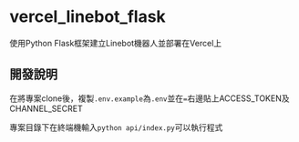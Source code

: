 # vercel_linebot_flask
使用Python Flask框架建立Linebot機器人並部署在Vercel上

## 開發說明
在將專案clone後，複製`.env.example`為`.env`並在`=`右邊貼上ACCESS_TOKEN及CHANNEL_SECRET

專案目錄下在終端機輸入`python api/index.py`可以執行程式
